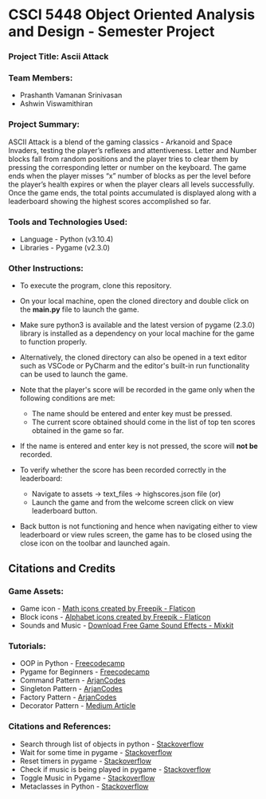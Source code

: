 # CSCI 5448 Object Oriented Analysis and Design - Semester Project

### **Project Title**: Ascii Attack
### **Team Members**:
 - Prashanth Vamanan Srinivasan
 - Ashwin Viswamithiran

### **Project Summary**:
ASCII Attack is a blend of the gaming classics - Arkanoid and Space Invaders, testing the player’s reflexes and attentiveness. Letter and Number blocks fall from random positions and the player tries to clear them by pressing the corresponding letter or number on the keyboard. The game ends when the player misses “x” number of blocks as per the level before the player’s health expires or when the player clears all levels successfully. Once the game ends, the total points accumulated is displayed along
with a leaderboard showing the highest scores accomplished so far.

### **Tools and Technologies Used**:
 - Language - Python (v3.10.4)
 - Libraries - Pygame (v2.3.0)

### **Other Instructions**:
 - To execute the program, clone this repository.


 - On your local machine, open the cloned directory and double click on the **main.py** file to launch the game.
  
 - Make sure python3 is available and the latest version of pygame (2.3.0) library is installed as a dependency on your local machine for the game to function properly.
  
 - Alternatively, the cloned directory can also be  opened in a text editor such as VSCode or PyCharm and the editor's built-in run functionality can be used to launch the game.  

 - Note that the player's score will be recorded in the game only when the following conditions are met:

      - The name should be entered and enter key must be pressed.
      - The current score obtained should come in the list of top ten scores obtained in the game so far.


- If the name is entered and enter key is not pressed, the score will **not be** recorded.
  
- To verify whether the score has been recorded correctly in the leaderboard:
  
    - Navigate to assets -> text_files -> highscores.json file (or)
    - Launch the game and from the welcome screen click on view leaderboard button.
  
 - Back button is not functioning and hence when navigating either to view leaderboard or view rules screen, the game has to be closed using the close icon on the toolbar and launched again.
  

## Citations and Credits

### **Game Assets**:

 - Game icon - <a href="https://www.flaticon.com/free-icons/math" title="math icons">Math icons created by Freepik - Flaticon</a>
 - Block icons - <a href="https://www.flaticon.com/free-icons/alphabet" title="alphabet icons">Alphabet icons created by Freepik - Flaticon</a>
 - Sounds and Music - <a href="https://mixkit.co/free-sound-effects/game/">Download Free Game Sound Effects - Mixkit</a>

### **Tutorials**:
 - OOP in Python - <a href="https://www.youtube.com/watch?v=Ej_02ICOIgs">Freecodecamp</a>
 - Pygame for Beginners - <a href="https://www.youtube.com/watch?v=FfWpgLFMI7w">Freecodecamp</a>
 - Command Pattern - <a href="https://www.youtube.com/watch?v=FfWpgLFMI7w">ArjanCodes</a>
 - Singleton Pattern - <a href="https://www.youtube.com/watch?v=FfWpgLFMI7w">ArjanCodes</a>
 - Factory Pattern - <a href="https://www.youtube.com/watch?v=FfWpgLFMI7w">ArjanCodes</a>
 - Decorator Pattern - <a href="https://www.youtube.com/watch?v=FfWpgLFMI7w">Medium Article</a>

### **Citations and References**:
 - Search through list of objects in python - <a href="https://stackoverflow.com/questions/598398/searching-a-list-of-objects-in-python">Stackoverflow</a>
 - Wait for some time in pygame - <a href="https://stackoverflow.com/questions/18839039/how-to-wait-some-time-in-pygame">Stackoverflow</a>
 - Reset timers in pygame - <a href="https://stackoverflow.com/questions/20023709/resetting-pygames-timer">Stackoverflow</a>
 - Check if music is being played in pygame - <a href="https://stackoverflow.com/questions/54444765/check-if-a-pygame-mixer-channel-is-playing-a-sound">Stackoverflow</a>
- Toggle Music in Pygame - <a href="https://stackoverflow.com/questions/25221036/pygame-music-pause-unpause-toggle">Stackoverflow</a>
 - Metaclasses in Python - <a href="https://stackoverflow.com/questions/100003/what-are-metaclasses-in-python">Stackoverflow</a>




